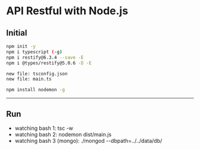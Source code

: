 # API Restful with Node.js

## Initial

```bash
npm init -y
npm i typescript (-g)
npm i restify@6.3.4 --save -E
npm i @types/restify@5.0.6 -D -E

new file: tsconfig.json
new file: main.ts

npm install nodemon -g
```

-------

## Run

- watching bash 1: tsc -w
- watching bash 2: nodemon dist/main.js
- watching bash 3 (mongo): ./mongod --dbpath=../../data/db/